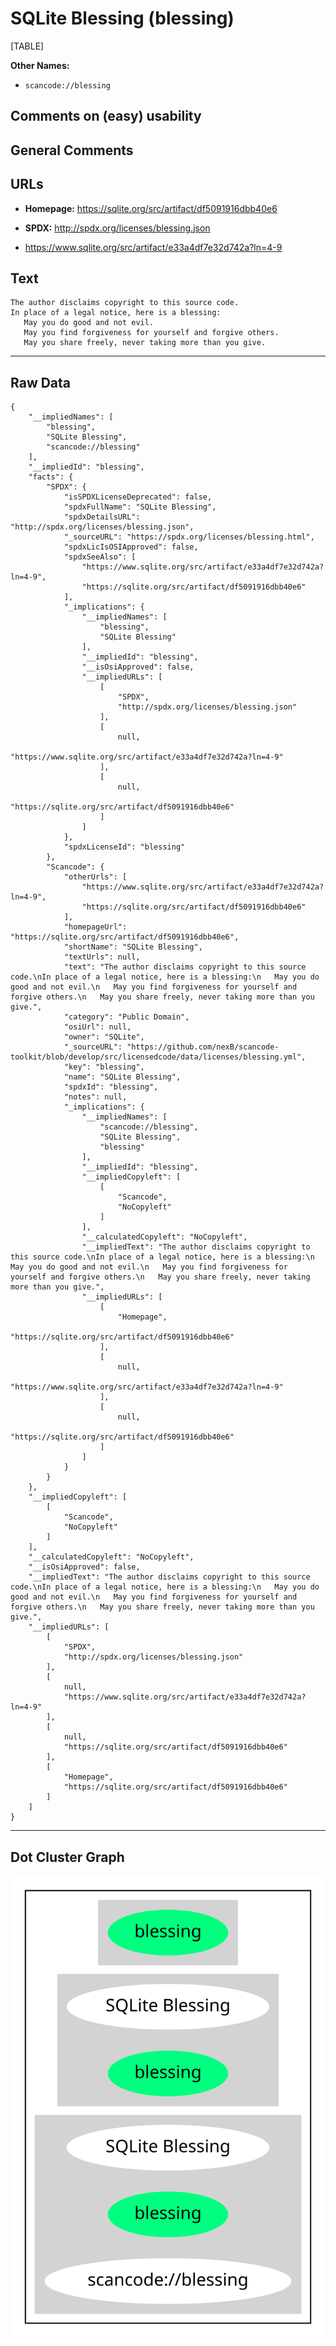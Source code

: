 SQLite Blessing (blessing)
==========================

[TABLE]

**Other Names:**

-   `scancode://blessing`

Comments on (easy) usability
----------------------------

General Comments
----------------

URLs
----

-   **Homepage:** https://sqlite.org/src/artifact/df5091916dbb40e6

-   **SPDX:** http://spdx.org/licenses/blessing.json

-   https://www.sqlite.org/src/artifact/e33a4df7e32d742a?ln=4-9

Text
----

    The author disclaims copyright to this source code.
    In place of a legal notice, here is a blessing:
       May you do good and not evil.
       May you find forgiveness for yourself and forgive others.
       May you share freely, never taking more than you give.

------------------------------------------------------------------------

Raw Data
--------

    {
        "__impliedNames": [
            "blessing",
            "SQLite Blessing",
            "scancode://blessing"
        ],
        "__impliedId": "blessing",
        "facts": {
            "SPDX": {
                "isSPDXLicenseDeprecated": false,
                "spdxFullName": "SQLite Blessing",
                "spdxDetailsURL": "http://spdx.org/licenses/blessing.json",
                "_sourceURL": "https://spdx.org/licenses/blessing.html",
                "spdxLicIsOSIApproved": false,
                "spdxSeeAlso": [
                    "https://www.sqlite.org/src/artifact/e33a4df7e32d742a?ln=4-9",
                    "https://sqlite.org/src/artifact/df5091916dbb40e6"
                ],
                "_implications": {
                    "__impliedNames": [
                        "blessing",
                        "SQLite Blessing"
                    ],
                    "__impliedId": "blessing",
                    "__isOsiApproved": false,
                    "__impliedURLs": [
                        [
                            "SPDX",
                            "http://spdx.org/licenses/blessing.json"
                        ],
                        [
                            null,
                            "https://www.sqlite.org/src/artifact/e33a4df7e32d742a?ln=4-9"
                        ],
                        [
                            null,
                            "https://sqlite.org/src/artifact/df5091916dbb40e6"
                        ]
                    ]
                },
                "spdxLicenseId": "blessing"
            },
            "Scancode": {
                "otherUrls": [
                    "https://www.sqlite.org/src/artifact/e33a4df7e32d742a?ln=4-9",
                    "https://sqlite.org/src/artifact/df5091916dbb40e6"
                ],
                "homepageUrl": "https://sqlite.org/src/artifact/df5091916dbb40e6",
                "shortName": "SQLite Blessing",
                "textUrls": null,
                "text": "The author disclaims copyright to this source code.\nIn place of a legal notice, here is a blessing:\n   May you do good and not evil.\n   May you find forgiveness for yourself and forgive others.\n   May you share freely, never taking more than you give.",
                "category": "Public Domain",
                "osiUrl": null,
                "owner": "SQLite",
                "_sourceURL": "https://github.com/nexB/scancode-toolkit/blob/develop/src/licensedcode/data/licenses/blessing.yml",
                "key": "blessing",
                "name": "SQLite Blessing",
                "spdxId": "blessing",
                "notes": null,
                "_implications": {
                    "__impliedNames": [
                        "scancode://blessing",
                        "SQLite Blessing",
                        "blessing"
                    ],
                    "__impliedId": "blessing",
                    "__impliedCopyleft": [
                        [
                            "Scancode",
                            "NoCopyleft"
                        ]
                    ],
                    "__calculatedCopyleft": "NoCopyleft",
                    "__impliedText": "The author disclaims copyright to this source code.\nIn place of a legal notice, here is a blessing:\n   May you do good and not evil.\n   May you find forgiveness for yourself and forgive others.\n   May you share freely, never taking more than you give.",
                    "__impliedURLs": [
                        [
                            "Homepage",
                            "https://sqlite.org/src/artifact/df5091916dbb40e6"
                        ],
                        [
                            null,
                            "https://www.sqlite.org/src/artifact/e33a4df7e32d742a?ln=4-9"
                        ],
                        [
                            null,
                            "https://sqlite.org/src/artifact/df5091916dbb40e6"
                        ]
                    ]
                }
            }
        },
        "__impliedCopyleft": [
            [
                "Scancode",
                "NoCopyleft"
            ]
        ],
        "__calculatedCopyleft": "NoCopyleft",
        "__isOsiApproved": false,
        "__impliedText": "The author disclaims copyright to this source code.\nIn place of a legal notice, here is a blessing:\n   May you do good and not evil.\n   May you find forgiveness for yourself and forgive others.\n   May you share freely, never taking more than you give.",
        "__impliedURLs": [
            [
                "SPDX",
                "http://spdx.org/licenses/blessing.json"
            ],
            [
                null,
                "https://www.sqlite.org/src/artifact/e33a4df7e32d742a?ln=4-9"
            ],
            [
                null,
                "https://sqlite.org/src/artifact/df5091916dbb40e6"
            ],
            [
                "Homepage",
                "https://sqlite.org/src/artifact/df5091916dbb40e6"
            ]
        ]
    }

------------------------------------------------------------------------

Dot Cluster Graph
-----------------

![](../dot/blessing.svg "dot")